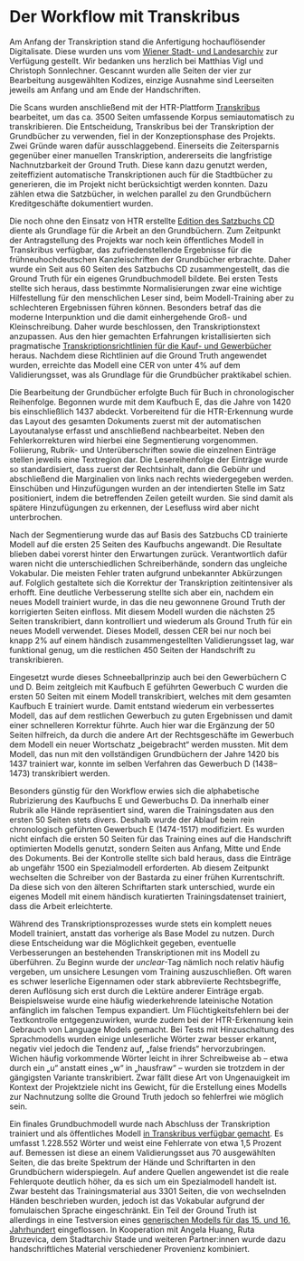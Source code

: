 # Der Workflow mit Transkribus

Am Anfang der Transkription stand die Anfertigung hochauflösender Digitalisate. Diese wurden uns vom [Wiener Stadt- und Landesarchiv](https://grundbuecher.acdh.oeaw.ac.at/) zur Verfügung gestellt. Wir bedanken uns herzlich bei Matthias Vigl und Christoph Sonnlechner. Gescannt wurden alle Seiten der vier zur Bearbeitung ausgewählten Kodizes, einzige Ausnahme sind Leerseiten jeweils am Anfang und am Ende der Handschriften.

Die Scans wurden anschließend mit der HTR-Plattform [Transkribus](https://www.transkribus.org/) bearbeitet, um das ca. 3500 Seiten umfassende Korpus semiautomatisch zu transkribieren. Die Entscheidung, Transkribus bei der Transkription der Grundbücher zu verwenden, fiel in der Konzeptionsphase des Projekts. Zwei Gründe waren dafür ausschlaggebend. Einerseits die Zeitersparnis gegenüber einer manuellen Transkription, andererseits die langfristige Nachnutzbarkeit der Ground Truth. Diese kann dazu genutzt werden, zeiteffizient automatische Transkriptionen auch für die Stadtbücher zu generieren, die im Projekt nicht berücksichtigt werden konnten. Dazu zählen etwa die Satzbücher, in welchen parallel zu den Grundbüchern Kreditgeschäfte dokumentiert wurden. 

Die noch ohne den Einsatz von HTR erstellte [Edition des Satzbuchs CD](https://grundbuecher.acdh.oeaw.ac.at/) diente als Grundlage für die Arbeit an den Grundbüchern. Zum Zeitpunkt der Antragstellung des Projekts war noch kein öffentliches Modell in Transkribus verfügbar, das zufriedenstellende Ergebnisse für die frühneuhochdeutschen Kanzleischriften der Grundbücher erbrachte. Daher wurde ein Seit aus 60 Seiten des Satzbuchs CD zusammengestellt, das die Ground Truth für ein eigenes Grundbuchmodell bildete. Bei ersten Tests stellte sich heraus, dass bestimmte Normalisierungen zwar eine wichtige Hilfestellung für den menschlichen Leser sind, beim Modell-Training aber zu schlechteren Ergebnissen führen können. Besonders betraf das die moderne Interpunktion und die damit einhergehende Groß- und Kleinschreibung. Daher wurde beschlossen, den Transkriptionstext anzupassen. Aus den hier gemachten Erfahrungen kristallisierten sich pragmatische [Transkriptionsrichtlinien für die Kauf- und Gewerbücher](transkriptionsrichtlinien.md) heraus. Nachdem diese Richtlinien auf die Ground Truth angewendet wurden, erreichte das Modell eine CER von unter 4% auf dem Validierungsset, was als Grundlage für die Grundbücher praktikabel schien.

Die Bearbeitung der Grundbücher erfolgte Buch für Buch in chronologischer Reihenfolge. Begonnen wurde mit dem Kaufbuch E, das die Jahre von 1420 bis einschließlich 1437 abdeckt. Vorbereitend für die HTR-Erkennung wurde das Layout des gesamten Dokuments zuerst mit der automatischen Layoutanalyse erfasst und anschließend nachbearbeitet. Neben den Fehlerkorrekturen wird hierbei eine Segmentierung vorgenommen. Foliierung, Rubrik- und Unterüberschriften sowie die einzelnen Einträge stellen jeweils eine Textregion dar. Die Lesereihenfolge der Einträge wurde so standardisiert, dass zuerst der Rechtsinhalt, dann die Gebühr und abschließend die Marginalien von links nach rechts wiedergegeben werden. Einschüben und Hinzufügungen wurden an der intendierten Stelle im Satz positioniert, indem die betreffenden Zeilen geteilt wurden. Sie sind damit als spätere Hinzufügungen zu erkennen, der Lesefluss wird aber nicht unterbrochen.

Nach der Segmentierung wurde das auf Basis des Satzbuchs CD trainierte Modell auf die ersten 25 Seiten des Kaufbuchs angewandt. Die Resultate blieben dabei vorerst hinter den Erwartungen zurück. Verantwortlich dafür waren nicht die unterschiedlichen Schreiberhände, sondern das ungleiche Vokabular. Die meisten Fehler traten aufgrund unbekannter Abkürzungen auf. Folglich gestaltete sich die Korrektur der Transkription zeitintensiver als erhofft. Eine deutliche Verbesserung stellte sich aber ein, nachdem ein neues Modell trainiert wurde, in das die neu gewonnene Ground Truth der korrigierten Seiten einfloss. Mit diesem Modell wurden die nächsten 25 Seiten transkribiert, dann kontrolliert und wiederum als Ground Truth für ein neues Modell verwendet. Dieses Modell, dessen CER bei nur noch bei knapp 2% auf einem händisch zusammengestellten Validierungsset lag, war funktional genug, um die restlichen 450 Seiten der Handschrift zu transkribieren. 

Eingesetzt wurde dieses Schneeballprinzip auch bei den Gewerbüchern C und D. Beim zeitgleich mit Kaufbuch E geführten Gewerbuch C wurden die ersten 50 Seiten mit einem Modell transkribiert, welches mit dem gesamten Kaufbuch E trainiert wurde. Damit entstand wiederum ein verbessertes Modell, das auf dem restlichen Gewerbuch zu guten Ergebnissen und damit einer schnelleren Korrektur führte. Auch hier war die Ergänzung der 50 Seiten hilfreich, da durch die andere Art der Rechtsgeschäfte im Gewerbuch dem Modell ein neuer Wortschatz „beigebracht“ werden mussten. Mit dem Modell, das nun mit den vollständigen Grundbüchern der Jahre 1420 bis 1437 trainiert war, konnte im selben Verfahren das Gewerbuch D (1438–1473) transkribiert werden. 

Besonders günstig für den Workflow erwies sich die alphabetische Rubrizierung des Kaufbuchs E und Gewerbuchs D. Da innerhalb einer Rubrik alle Hände repräsentiert sind, waren die Trainingsdaten aus den ersten 50 Seiten stets divers. Deshalb wurde der Ablauf beim rein chronologisch geführten Gewerbuch E (1474-1517) modifiziert. Es wurden nicht einfach die ersten 50 Seiten für das Training eines auf die Handschrift optimierten Modells genutzt, sondern Seiten aus Anfang, Mitte und Ende des Dokuments. Bei der Kontrolle stellte sich bald heraus, dass die Einträge ab ungefähr 1500 ein Spezialmodell erforderten. Ab diesem Zeitpunkt wechselten die Schreiber von der Bastarda zu einer frühen Kurrentschrift. Da diese sich von den älteren Schriftarten stark unterschied, wurde ein eigenes Modell mit einem händisch kuratierten Trainingsdatenset trainiert, dass die Arbeit erleichterte.

Während des Transkriptionsprozesses wurde stets ein komplett neues Modell trainiert, anstatt das vorherige als Base Model zu nutzen. Durch diese Entscheidung war die Möglichkeit gegeben, eventuelle Verbesserungen an bestehenden Transkriptionen mit ins Modell zu überführen. Zu Beginn wurde der _unclear_-Tag nämlich noch relativ häufig vergeben, um unsichere Lesungen vom Training auszuschließen. Oft waren es schwer leserliche Eigennamen oder stark abbreviierte Rechtsbegriffe, deren Auflösung sich erst durch die Lektüre anderer Einträge ergab. Beispielsweise wurde eine häufig wiederkehrende lateinische Notation anfänglich im falschen Tempus expandiert. Um Flüchtigkeitsfehlern bei der Textkontrolle entgegenzuwirken, wurde zudem bei der HTR-Erkennung kein Gebrauch von Language Models gemacht. Bei Tests mit Hinzuschaltung des Sprachmodells wurden einige unleserliche Wörter zwar besser erkannt, negativ viel jedoch die Tendenz auf, „false friends“ hervorzubringen. Wichen häufig vorkommende Wörter leicht in ihrer Schreibweise ab – etwa durch ein „u“ anstatt eines „w“ in „hausfraw“ – wurden sie trotzdem in der gängigsten Variante transkribiert. Zwar fällt diese Art von Ungenauigkeit im Kontext der Projektziele nicht ins Gewicht, für die Erstellung eines Modells zur Nachnutzung sollte die Ground Truth jedoch so fehlerfrei wie möglich sein.

Ein finales Grundbuchmodell wurde nach Abschluss der Transkription trainiert und als öffentliches Modell [in Transkribus verfügbar gemacht](https://readcoop.eu/model/viennese-property-registers-enhg-15th-16th-century/). Es umfasst 1.228.552 Wörter und weist eine Fehlerrate von etwa 1,5 Prozent auf. Bemessen ist diese an einem Validierungsset aus 70 ausgewählten Seiten, die das breite Spektrum der Hände und Schriftarten in den Grundbüchern widerspiegeln. Auf andere Quellen angewendet ist die reale Fehlerquote deutlich höher, da es sich um ein Spezialmodell handelt ist. Zwar besteht das Trainingsmaterial aus 3301 Seiten, die von wechselnden Händen beschrieben wurden, jedoch ist das Vokabular aufgrund der fomulaischen Sprache eingeschränkt. Ein Teil der Ground Truth ist allerdings in eine Testversion eines [generischen Modells für das 15. und 16. Jahrhundert](https://readcoop.eu/model/generic-model-15th-16th-century-german-prototype/]) eingeflossen. In Kooperation mit Angela Huang, Ruta Bruzevica, dem Stadtarchiv Stade und weiteren Partner:innen wurde dazu handschriftliches Material verschiedener Provenienz kombiniert. 
